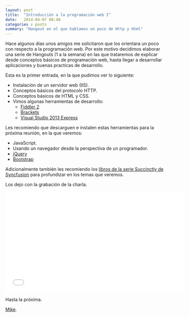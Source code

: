 ```yaml
---
layout: post
title:  "Introducción a la programación web I"
date:   2014-04-07 08:48
categories : posts
summary: "Hangout en el que hablamos un poco de Http y Html"
---
```


Hace algunos días unos amigos me solicitaron que los orientara un poco con respecto a la programación web. Por este motivo decidimos elaborar una serie de Hangouts (1 a la semana) en las que trataremos de explicar desde conceptos básicos de programación web, hasta llegar a desarrollar aplicaciones y buenas practicas de desarrollo.

Esta es la primer entrada, en la que pudimos ver lo siguiente:

- Instalación de un servidor web (IIS).
- Conceptos básicos del protocolo HTTP.
- Conceptos básicos de HTML y CSS.
- Vimos algunas herramientas de desarrollo:
  - [Fiddler 2][1]
  - [Brackets][2]
  - [Visual Studio 2013 Express][3]

Les recomiendo que descarguen e instalen estas herramientas para la próxima reunión, en la que veremos:

- JavaScript.
- Usando un navegador desde la perspectiva de un programador.
- [jQuery][4]
- [Bootstrap][5]

Adicionalmente también les recomiendo los [libros de la serie Succinctly de Syncfusion][6] para profundizar en los temas que veremos.

Los dejo con la grabación de la charla.

<iframe width="560" height="315" src="//www.youtube.com/embed/dKHqrfh6KIM" frameborder="0" allowfullscreen></iframe>

Hasta la próxima.

<a title="Mike en Google+" rel="author" href="https://plus.google.com/+MiguelEduardoRomanMartinez?rel=author">Mike</a>.


[1]: http://www.telerik.com/fiddler
[2]: http://brackets.io/
[3]: http://www.visualstudio.com/en-us/products/visual-studio-express-vs.aspx
[4]: http://jquery.com/
[5]: http://getbootstrap.com/
[6]: https://www.syncfusion.com/resources/techportal/ebooks

